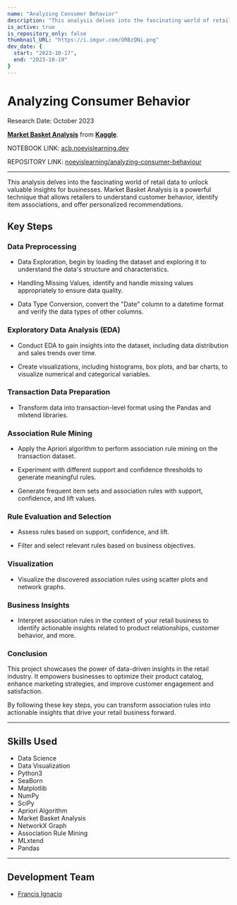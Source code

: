 ```yaml
---
name: "Analyzing Consumer Behavior"
description: "This analysis delves into the fascinating world of retail data to unlock valuable insights for businesses. Market Basket Analysis is a powerful technique that allows retailers to understand customer behavior, identify item associations, and offer personalized recommendations."
is_active: true
is_repository_only: false
thumbnail_URL: "https://i.imgur.com/ORBzQNi.png"
dev_date: {
  start: "2023-10-17",
  end: "2023-10-19"
}
---
```


# Analyzing Consumer Behavior

Research Date: October 2023

**[Market Basket Analysis](https://www.kaggle.com/datasets/aslanahmedov/market-basket-analysis/data)** from **[Kaggle](https://www.kaggle.com)**.

NOTEBOOK LINK: [acb.noeyislearning.dev](acb.noeyislearning.dev)

REPOSITORY LINK: [noeyislearning/analyzing-consumer-behaviour](https://github.com/noeyislearning/analyzing-consumer-behaviour)

---

This analysis delves into the fascinating world of retail data to unlock valuable insights for businesses. Market Basket Analysis is a powerful technique that allows retailers to understand customer behavior, identify item associations, and offer personalized recommendations.

## Key Steps

### Data Preprocessing

- Data Exploration, begin by loading the dataset and exploring it to understand the data's structure and characteristics.

- Handling Missing Values, identify and handle missing values appropriately to ensure data quality.

- Data Type Conversion, convert the "Date" column to a datetime format and verify the data types of other columns.

### Exploratory Data Analysis (EDA)

- Conduct EDA to gain insights into the dataset, including data distribution and sales trends over time.

- Create visualizations, including histograms, box plots, and bar charts, to visualize numerical and categorical variables.

### Transaction Data Preparation

- Transform data into transaction-level format using the Pandas and mlxtend libraries.

### Association Rule Mining

- Apply the Apriori algorithm to perform association rule mining on the transaction dataset.

- Experiment with different support and confidence thresholds to generate meaningful rules.

- Generate frequent item sets and association rules with support, confidence, and lift values.

### Rule Evaluation and Selection

- Assess rules based on support, confidence, and lift.

- Filter and select relevant rules based on business objectives.

### Visualization

- Visualize the discovered association rules using scatter plots and network graphs.

### Business Insights

- Interpret association rules in the context of your retail business to identify actionable insights related to product relationships, customer behavior, and more.

### Conclusion

This project showcases the power of data-driven insights in the retail industry. It empowers businesses to optimize their product catalog, enhance marketing strategies, and improve customer engagement and satisfaction.

By following these key steps, you can transform association rules into actionable insights that drive your retail business forward.

---

## Skills Used

- Data Science
- Data Visualization
- Python3
- SeaBorn
- Matplotlib
- NumPy
- SciPy
- Apriori Algorithm
- Market Basket Analysis
- NetworkX Graph
- Association Rule Mining
- MLxtend
- Pandas

---

## Development Team

- [Francis Ignacio](https://www.linkedin.com/in/noeyislearning/)
